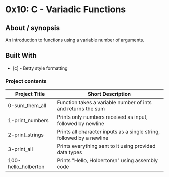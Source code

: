 # 0x10: C - Variadic Functions

## About / synopsis
An introduction to functions using a variable number of arguments.

## Built With

* [c] - Betty style formatting

### Project contents

| Project Title | Short Description |
| --- | --- |
|0-sum_them_all|Function takes a variable number of ints and returns the sum|
|1-print_numbers|Prints only numbers received as input, followed by newline|
|2-print_strings|Prints all character inputs as a single string, followed by a newline|
|3-print_all|Prints everything sent to it using provided data types|
|100-hello_holberton|Prints "Hello, Holberton\n" using assembly code|